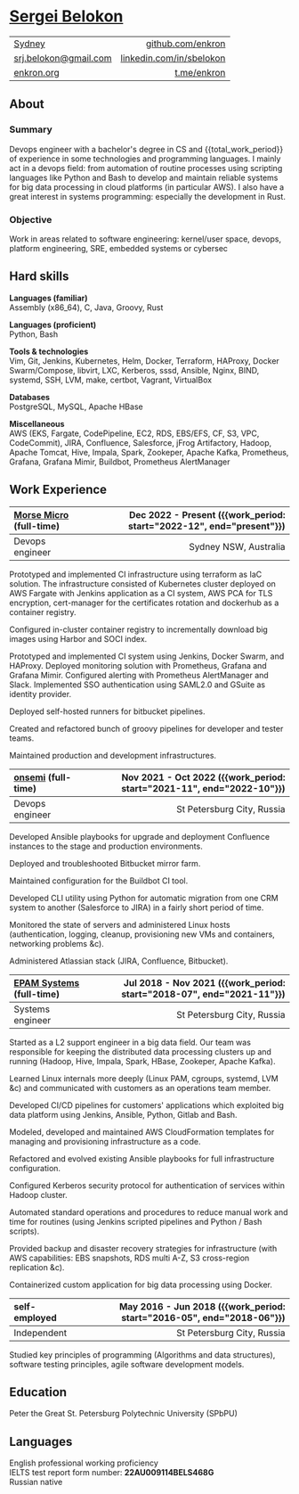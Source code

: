 # [Sergei Belokon](/download/sbelokon.pdf)

| | |
| :- | -: |
| [Sydney](https://www.google.com/maps/place/Sydney,+Australia/@-33.8822117,151.2210432,15z) | [github.com/enkron](https://github.com/enkron) |
| [srj.belokon@gmail.com](mailto:srj.belokon@gmail.com) | [linkedin.com/in/sbelokon](https://linkedin.com/in/sbelokon) |
| [enkron.org](https://enkron.org) | [t.me/enkron](https://t.me/enkron) |

## About

### Summary

Devops engineer with a bachelor's degree in CS and {{total_work_period}} of
experience in some technologies and programming languages. I mainly act in a
devops field: from automation of routine processes using scripting languages
like Python and Bash to develop and maintain reliable systems for big data
processing in cloud platforms (in particular AWS). I also have a great interest
in systems programming: especially the development in Rust.

### Objective

Work in areas related to software engineering: kernel/user space, devops,
platform engineering, SRE, embedded systems or cybersec

## Hard skills

**Languages (familiar)** \
Assembly (x86_64), C, Java, Groovy, Rust

**Languages (proficient)** \
Python, Bash

**Tools & technologies** \
Vim, Git, Jenkins, Kubernetes, Helm, Docker, Terraform, HAProxy, Docker
Swarm/Compose, libvirt, LXC, Kerberos, sssd, Ansible, Nginx, BIND, systemd,
SSH, LVM, make, certbot, Vagrant, VirtualBox

**Databases** \
PostgreSQL, MySQL, Apache HBase

**Miscellaneous** \
AWS (EKS, Fargate, CodePipeline, EC2, RDS, EBS/EFS, CF, S3, VPC, CodeCommit),
JIRA, Confluence, Salesforce, jFrog Artifactory, Hadoop, Apache Tomcat, Hive,
Impala, Spark, Zookeper, Apache Kafka, Prometheus, Grafana, Grafana Mimir,
Buildbot, Prometheus AlertManager

## Work Experience

| **[Morse Micro](https://morsemicro.com) (full-time)** | **Dec 2022 - Present ({{work_period: start="2022-12", end="present"}})** |
| :- | -: |
| Devops engineer | Sydney NSW, Australia |

Prototyped and implemented CI infrastructure using terraform as IaC solution.
The infrastructure consisted of Kubernetes cluster deployed on AWS Fargate
with Jenkins application as a CI system, AWS PCA for TLS encryption,
cert-manager for the certificates rotation and dockerhub as a container
registry.

Configured in-cluster container registry to incrementally download big images
using Harbor and SOCI index.

Prototyped and implemented CI system using Jenkins, Docker Swarm, and
HAProxy. Deployed monitoring solution with Prometheus, Grafana and Grafana
Mimir. Configured alerting with Prometheus AlertManager and Slack. Implemented
SSO authentication using SAML2.0 and GSuite as identity provider.

Deployed self-hosted runners for bitbucket pipelines.

Created and refactored bunch of groovy pipelines for developer and tester
teams.

Maintained production and development infrastructures.

| **[onsemi](https://onsemi.com) (full-time)** | **Nov 2021 - Oct 2022 ({{work_period: start="2021-11", end="2022-10"}})** |
| :- | -: |
| Devops engineer | St Petersburg City, Russia |

Developed Ansible playbooks for upgrade and deployment Confluence instances to
the stage and production environments.

Deployed and troubleshooted Bitbucket mirror farm.

Maintained configuration for the Buildbot CI tool.

Developed CLI utility using Python for automatic migration from one CRM system
to another (Salesforce to JIRA) in a fairly short period of time.

Monitored the state of servers and administered Linux hosts (authentication,
logging, cleanup, provisioning new VMs and containers, networking problems
&c).

Administered Atlassian stack (JIRA, Confluence, Bitbucket).

| **[EPAM Systems](https://epam.com) (full-time)** | **Jul 2018 - Nov 2021 ({{work_period: start="2018-07", end="2021-11"}})** |
| :- | -: |
| Systems engineer | St Petersburg City, Russia |

Started as a L2 support engineer in a big data field. Our team was responsible
for keeping the distributed data processing clusters up and running (Hadoop,
Hive, Impala, Spark, HBase, Zookeper, Apache Kafka).

Learned Linux internals more deeply (Linux PAM, cgroups, systemd, LVM &c) and
communicated with customers as an operations team member.

Developed CI/CD pipelines for customers' applications which exploited big data
platform using Jenkins, Ansible, Python, Gitlab and Bash.

Modeled, developed and maintained AWS CloudFormation templates for managing
and provisioning infrastructure as a code.

Refactored and evolved existing Ansible playbooks for full infrastructure
configuration.

Configured Kerberos security protocol for authentication of services within
Hadoop cluster.

Automated standard operations and procedures to reduce manual work and time for
routines (using Jenkins scripted pipelines and Python / Bash scripts).

Provided backup and disaster recovery strategies for infrastructure (with AWS
capabilities: EBS snapshots, RDS multi A-Z, S3 cross-region replication &c).

Containerized custom application for big data processing using Docker.

| **self-employed** | **May 2016 - Jun 2018 ({{work_period: start="2016-05", end="2018-06"}})** |
| :- | -: |
| Independent | St Petersburg City, Russia |

Studied key principles of programming (Algorithms and data structures),
software testing principles, agile software development models.

## Education

Peter the Great St. Petersburg Polytechnic University (SPbPU)

## Languages

English professional working proficiency \
IELTS test report form number: **22AU009114BELS468G** \
Russian native
